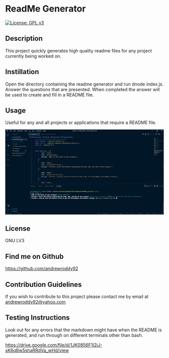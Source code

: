 # ReadMe Generator

[![License: GPL v3](https://img.shields.io/badge/License-GPLv3-blue.svg)](https://www.gnu.org/licenses/gpl-3.0)

## Description
This project quickly generates high quality readme files for any project currently being worked on.

## Instillation
Open the directory containing the readme generator and run dnode index.js. Answer the questions that are presented. When completed the answer will be used to create and fill in a README file.

## Usage
Useful for any and all projects or applications that require a README file.

![undefined](./images/README_screenshot.png)

## License
GNU LV3

## Find me on Github
https://github.com/andrewroddy92

## Contribution Guidelines
If you wish to contribute to this project please contact me by email at andrewroddy92@yahoo.com

## Testing Instructions
Look out for any errors that the markdown might have when the README is generated, and run through on different terminals other than bash.

https://drive.google.com/file/d/1JK0856F1I2iJ-sK6qBw5shaRRdVa_wHd/view
